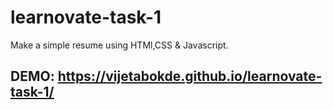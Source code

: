 # learnovate-task-1
Make a simple resume using HTMl,CSS & Javascript.

## DEMO: https://vijetabokde.github.io/learnovate-task-1/
